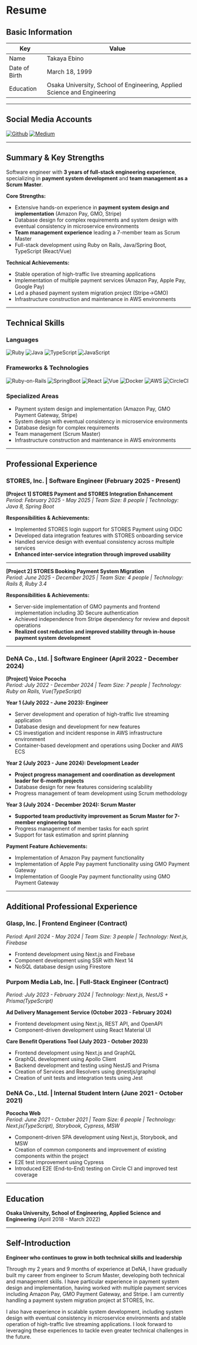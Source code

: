 # Resume

## Basic Information

| Key           | Value                                                                    |
| ------------- | ------------------------------------------------------------------------ |
| Name          | Takaya Ebino                                                             |
| Date of Birth | March 18, 1999                                                           |
| Education     | Osaka University, School of Engineering, Applied Science and Engineering |

---

## Social Media Accounts

<p>
  <a href="https://github.com/takaya787" target="_blank"><img alt="Github" src="https://img.shields.io/badge/takaya787-%2312100E.svg?&style=flat-square&logo=Github&logoColor=white" /></a>
  <a href="https://qiita.com/takaya787" target="_blank"><img alt="Medium" src="https://img.shields.io/badge/takaya787-55C500.svg?&style=flat-square&logo=qiita&logoColor=white" /></a>
</p>

---

## Summary & Key Strengths

Software engineer with **3 years of full-stack engineering experience**, specializing in **payment system development** and **team management as a Scrum Master**.

**Core Strengths:**

- Extensive hands-on experience in **payment system design and implementation** (Amazon Pay, GMO, Stripe)
- Database design for complex requirements and system design with eventual consistency in microservice environments
- **Team management experience** leading a 7-member team as Scrum Master
- Full-stack development using Ruby on Rails, Java/Spring Boot, TypeScript (React/Vue)

**Technical Achievements:**

- Stable operation of high-traffic live streaming applications
- Implementation of multiple payment services (Amazon Pay, Apple Pay, Google Pay)
- Led a phased payment system migration project (Stripe→GMO)
- Infrastructure construction and maintenance in AWS environments

---

## Technical Skills

### Languages

<p>
  <img alt="Ruby" src="https://img.shields.io/badge/-Ruby-CC342D?style=flat-square&logo=Ruby&logoColor=white" />
  <img alt="Java" src="https://img.shields.io/badge/Java-ED8B00?style=flat-square&logo=Java&logoColor=white" />
  <img alt="TypeScript" src="https://img.shields.io/badge/-TypeScript-007ACC?style=flat-square&logo=typescript&logoColor=white" />
  <img alt="JavaScript" src="https://img.shields.io/badge/-JavaScript-F7DF1E?style=flat-square&logo=JavaScript&logoColor=white" />
</p>

### Frameworks & Technologies

<p>
  <img alt="Ruby-on-Rails" src="https://img.shields.io/badge/-Rails-CC0000?style=flat-square&logo=Ruby-on-Rails&logoColor=white" />
  <img alt="SpringBoot" src="https://img.shields.io/badge/SpringBoot-6DB33F?style=flat-square&logo=Spring&logoColor=white">
  <img alt="React" src="https://img.shields.io/badge/-React-45b8d8?style=flat-square&logo=react&logoColor=white" />
  <img alt="Vue" src="https://img.shields.io/badge/-Vue.js-4FC08D?style=flat-square&logo=Vue.js&logoColor=white" />
  <img alt="Docker" src="https://img.shields.io/badge/-Docker-46a2f1?style=flat-square&logo=docker&logoColor=white" />
  <img alt="AWS" src="https://img.shields.io/badge/AWS-%23FF9900.svg?logo=amazon-aws&style=flat" />
  <img alt="CircleCI" src="https://img.shields.io/badge/CircleCI-%23161616.svg?logo=circleci&style=flat" />
</p>

### Specialized Areas

- Payment system design and implementation (Amazon Pay, GMO Payment Gateway, Stripe)
- System design with eventual consistency in microservice environments
- Database design for complex requirements
- Team management (Scrum Master)
- Infrastructure construction and maintenance in AWS environments

---

## Professional Experience

### STORES, Inc. | Software Engineer (February 2025 - Present)

**[Project 1] STORES Payment and STORES Integration Enhancement**  
_Period: February 2025 - May 2025 | Team Size: 8 people | Technology: Java 8, Spring Boot_

**Responsibilities & Achievements:**

- Implemented STORES login support for STORES Payment using OIDC
- Developed data integration features with STORES onboarding service
- Handled service design with eventual consistency across multiple services
- **Enhanced inter-service integration through improved usability**

---

**[Project 2] STORES Booking Payment System Migration**  
_Period: June 2025 - December 2025 | Team Size: 4 people | Technology: Rails 8, Ruby 3.4_

**Responsibilities & Achievements:**

- Server-side implementation of GMO payments and frontend implementation including 3D Secure authentication
- Achieved independence from Stripe dependency for review and deposit operations
- **Realized cost reduction and improved stability through in-house payment system development**

---

### DeNA Co., Ltd. | Software Engineer (April 2022 - December 2024)

**[Project] Voice Pococha**  
_Period: July 2022 - December 2024 | Team Size: 7 people | Technology: Ruby on Rails, Vue(TypeScript)_

**Year 1 (July 2022 - June 2023): Engineer**

- Server development and operation of high-traffic live streaming application
- Database design and development for new features
- CS investigation and incident response in AWS infrastructure environment
- Container-based development and operations using Docker and AWS ECS

**Year 2 (July 2023 - June 2024): Development Leader**

- **Project progress management and coordination as development leader for 6-month projects**
- Database design for new features considering scalability
- Progress management of team development using Scrum methodology

**Year 3 (July 2024 - December 2024): Scrum Master**

- **Supported team productivity improvement as Scrum Master for 7-member engineering team**
- Progress management of member tasks for each sprint
- Support for task estimation and sprint planning

**Payment Feature Achievements:**

- Implementation of Amazon Pay payment functionality
- Implementation of Apple Pay payment functionality using GMO Payment Gateway
- Implementation of Google Pay payment functionality using GMO Payment Gateway

---

## Additional Professional Experience

### Glasp, Inc. | Frontend Engineer (Contract)

_Period: April 2024 - May 2024 | Team Size: 3 people | Technology: Next.js, Firebase_

- Frontend development using Next.js and Firebase
- Component development using SSR with Next 14
- NoSQL database design using Firestore

### Purpom Media Lab, Inc. | Full-Stack Engineer (Contract)

_Period: July 2023 - February 2024 | Technology: Next.js, NestJS + Prisma(TypeScript)_

**Ad Delivery Management Service (October 2023 - February 2024)**

- Frontend development using Next.js, REST API, and OpenAPI
- Component-driven development using React Material UI

**Care Benefit Operations Tool (July 2023 - October 2023)**

- Frontend development using Next.js and GraphQL
- GraphQL development using Apollo Client
- Backend development and testing using NestJS and Prisma
- Creation of Services and Resolvers using @nestjs/graphql
- Creation of unit tests and integration tests using Jest

### DeNA Co., Ltd. | Internal Student Intern (June 2021 - October 2021)

**Pococha Web**  
_Period: June 2021 - October 2021 | Team Size: 6 people | Technology: Next.js(TypeScript), Storybook, Cypress, MSW_

- Component-driven SPA development using Next.js, Storybook, and MSW
- Creation of common components and improvement of existing components within the project
- E2E test improvement using Cypress
- Introduced E2E (End-to-End) testing on Circle CI and improved test coverage

---

## Education

**Osaka University, School of Engineering, Applied Science and Engineering** (April 2018 - March 2022)

---

## Self-Introduction

**Engineer who continues to grow in both technical skills and leadership**

Through my 2 years and 9 months of experience at DeNA, I have gradually built my career from engineer to Scrum Master, developing both technical and management skills. I have particular experience in payment system design and implementation, having worked with multiple payment services including Amazon Pay, GMO Payment Gateway, and Stripe. I am currently handling a payment system migration project at STORES, Inc.

I also have experience in scalable system development, including system design with eventual consistency in microservice environments and stable operation of high-traffic live streaming applications. I look forward to leveraging these experiences to tackle even greater technical challenges in the future.
